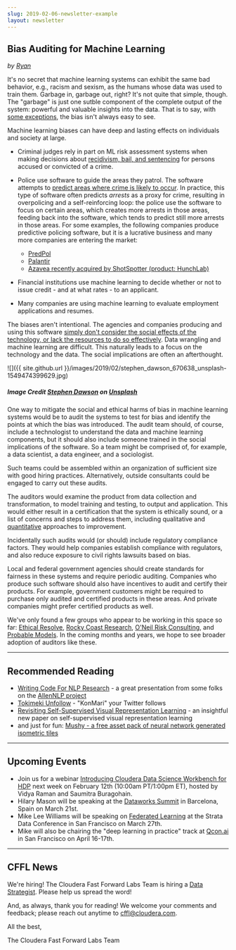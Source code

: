 ```yaml
---
slug: 2019-02-06-newsletter-example
layout: newsletter
---
```


## Bias Auditing for Machine Learning
_by [Ryan](https://twitter.com/jqpubliq)_

It's no secret that machine learning systems can exhibit the same bad behavior, e.g., racism and sexism, as the humans whose data was used to train them. Garbage in, garbage out, right? It's not quite that simple, though. The "garbage" is just one sutble component of the complete output of the system: powerful and valuable insights into the data. That is to say, with [some exceptions](https://en.wikipedia.org/wiki/Tay_(bot)), the bias isn't always easy to see.

Machine learning biases can have deep and lasting effects on individuals and society at large.

* Criminal judges rely in part on ML risk assessment systems when making decisions about [recidivism, bail, and sentencing](https://www.propublica.org/article/machine-bias-risk-assessments-in-criminal-sentencing) for persons accused or convicted of a crime. 

* Police use software to guide the areas they patrol. The software attempts to [predict areas where crime is likely to occur](http://minorityreport.wikia.com/wiki/Precogs). In practice, this type of software often predicts _arrests_ as a proxy for crime, resulting in overpolicing and a self-reinforcing loop: the police use the software to focus on certain areas, which creates more arrests in those areas, feeding back into the software, which tends to predict still more arrests in those areas. For some examples, the following companies produce predictive policing software, but it is a lucrative business and many more companies are entering the market:

	* [PredPol](https://www.smithsonianmag.com/innovation/artificial-intelligence-is-now-used-predict-crime-is-it-biased-180968337/) 
	* [Palantir](https://www.theverge.com/2018/3/15/17126174/new-orleans-palantir-predictive-policing-program-end)
	* [Azavea recently acquired by ShotSpotter (product: HunchLab)](http://www.govtech.com/public-safety/Can-Atlantic-Citys-Bold-Experiment-Take-Racial-Bias-Out-of-Predictive-Policing.html)

* Financial institutions use machine learning to decide whether or not to issue credit - and at what rates - to an applicant.

* Many companies are using machine learning to evaluate employment applications and resumes.

The biases aren't intentional. The agencies and companies producing and using this software [simply don't consider the social effects of the technology, or lack the resources to do so effectively](https://arxiv.org/abs/1812.05239). Data wrangling and machine learning are difficult. This naturally leads to a focus on the technology and the data. The social implications are often an afterthought.

![]({{ site.github.url }}/images/2019/02/stephen_dawson_670638_unsplash-1549474399629.jpg)
#####  _Image Credit [Stephen Dawson](https://unsplash.com/photos/qwtCeJ5cLYs?utm_source=unsplash&utm_medium=referral&utm_content=creditCopyText) on [Unsplash](https://unsplash.com/)_

One way to mitigate the social and ethical harms of bias in machine learning systems would be to audit the systems to test for bias and identify the points at which the bias was introduced. The audit team should, of course, include a technologist to understand the data and machine learning components, but it should also include someone trained in the social implications of the software. So a team might be comprised of, for example, a data scientist, a data engineer, and a sociologist.

Such teams could be assembled within an organization of sufficient size with good hiring practices.  Alternatively, outside consultants could be engaged to carry out these audits.

The auditors would examine the product from data collection and transformation, to model training and testing, to output and application. This would either result in a certification that the system is ethically sound, or a list of concerns and steps to address them, including qualitative and [quantitative](https://arxiv.org/abs/1901.04562) approaches to improvement.

Incidentally such audits would (or should) include regulatory compliance factors. They would help companies establish compliance with regulators, and also reduce exposure to civil rights lawsuits based on bias.

Local and federal government agencies should create standards for fairness in these systems and require periodic auditing. Companies who produce such software should also have incentives to audit and certify their products. For example, government customers might be required to purchase only audited and certified products in these areas. And private companies might prefer certified products as well.

We've only found a few groups who appear to be working in this space so far: [Ethical Resolve](http://ethicalresolve.com/), [Rocky Coast Research](https://www.rockycoastresearch.com/), [O'Neil Risk Consulting](http://www.oneilrisk.com/), and [Probable Models](https://probablemodels.com/). In the coming months and years, we hope to see broader adoption of auditors like these.

---

## Recommended Reading

* [Writing Code For NLP Research](https://docs.google.com/presentation/d/17NoJY2SnC2UMbVegaRCWA7Oca7UCZ3vHnMqBV4SUayc/edit) - a great presentation from some folks on the [AllenNLP project](https://allennlp.org/)
* [Tokimeki Unfollow](https://tokimeki-unfollow.glitch.me/) - "KonMari" your Twitter follows
* [Revisiting Self-Supervised Visual Representation Learning](https://arxiv.org/abs/1901.09005) - an insightful new paper on self-supervised visual representation learning
* and just for fun: [Mushy - a free asset pack of neural network generated isometric tiles](https://everestpipkin.itch.io/mushy)

---

## Upcoming Events

* Join us for a webinar [Introducing Cloudera Data Science Workbench for HDP](https://www.cloudera.com/about/events/webinars/introducing_cdsw_for_hdp.html?src=FFL) next week on February 12th (10:00am PT/1:00pm ET), hosted by Vidya Raman and Saumitra Buragohain.
* Hilary Mason will be speaking at the [Dataworks Summit](https://dataworkssummit.com/barcelona-2019/) in Barcelona, Spain on March 21st.
* Mike Lee Williams will be speaking on [Federated Learning](https://conferences.oreilly.com/strata/strata-ca/public/schedule/detail/72661) at the Strata Data Conference in San Francisco on March 27th.
* Mike will also be chairing the "deep learning in practice" track at [Qcon.ai](https://qcon.ai/) in San Francisco on April 16-17th.

---

## CFFL News

We're hiring!  The Cloudera Fast Forward Labs Team is hiring a [Data Strategist](https://cloudera.wd5.myworkdayjobs.com/External_Career/job/USA--California--San-Francisco/Research-Engineer-at-Cloudera-Fast-Forward-Labs_181051).  Please help us spread the word!

And, as always, thank you for reading!  We welcome your comments and feedback; please reach out anytime to [cffl@cloudera.com](mailto:cffl@cloudera.com).

All the best,

The Cloudera Fast Forward Labs Team